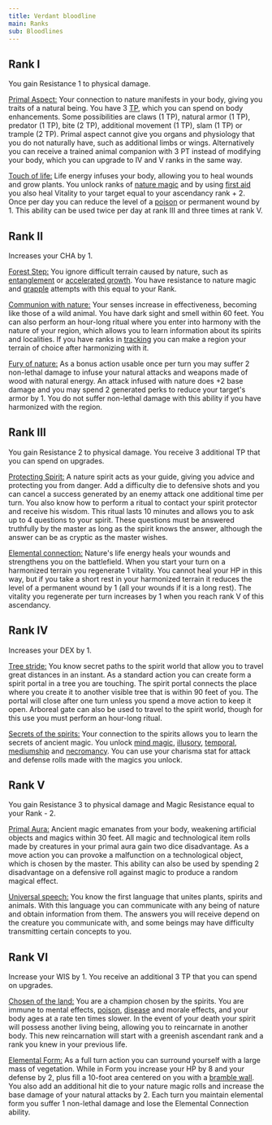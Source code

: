 ```yaml
---
title: Verdant bloodline
main: Ranks
sub: Bloodlines
---
```


## Rank I

You gain Resistance 1 to physical damage. 

<u>Primal Aspect:</u> Your connection to nature manifests in your body, giving you traits of a natural being. You have 3 [TP](https://raldamain.com/rules/Reglas%20adicionales/crear%20criaturas.html#puntos-de-transformaci%C3%B3n), which you can spend on body enhancements. Some possibilities are claws (1 TP), natural armor (1 TP), predator (1 TP), bite (2 TP), additional movement (1 TP), slam (1 TP) or trample (2 TP). Primal aspect cannot give you organs and physiology that you do not naturally have, such as additional limbs or wings. Alternatively you can receive a trained animal companion with 3 PT instead of modifying your body, which you can upgrade to IV and V ranks in the same way.

<u>Touch of life:</u> Life energy infuses your body, allowing you to heal wounds and grow plants. You unlock ranks of [nature magic](https://raldamain.com/rules/Rangos/Elementalismo/magia%20de%20naturaleza.html) and by using [first aid](https://raldamain.com/rules/Crear%20personajes/talentos.html) you also heal Vitality to your target equal to your ascendancy rank + 2. Once per day you can reduce the level of a [poison](https://raldamain.com/rules/Reglas%20adicionales/venenos_enfermedades.html#venenos) or permanent wound by 1. This ability can be used twice per day at rank III and three times at rank V. 

## Rank II

Increases your CHA by 1.

<u>Forest Step:</u> You ignore difficult terrain caused by nature, such as [entanglement](https://raldamain.com/rules/Rangos/Elementalismo/magia%20de%20naturaleza.html#rango-i) or [accelerated growth](https://raldamain.com/rules/Rangos/Elementalismo/magia%20de%20naturaleza.html#rango-ii). You have resistance to nature magic and [grapple](https://raldamain.com/rules/Reglas%20principales/Efectos%20de%20estado.html#agarrada) attempts with this equal to your Rank.

<u>Communion with nature:</u> Your senses increase in effectiveness, becoming like those of a wild animal. You have dark sight and smell within 60 feet. You can also perform an hour-long ritual where you enter into harmony with the nature of your region, which allows you to learn information about its spirits and localities. If you have ranks in [tracking](https://raldamain.com/rules/Rangos/Combate/rastrear.html) you can make a region your terrain of choice after harmonizing with it.

<u>Fury of nature:</u> As a bonus action usable once per turn you may suffer 2 non-lethal damage to infuse your natural attacks and weapons made of wood with natural energy. An attack infused with nature does +2 base damage and you may spend 2 generated perks to reduce your target's armor by 1. You do not suffer non-lethal damage with this ability if you have harmonized with the region.

## Rank III 

You gain Resistance 2 to physical damage. You receive 3 additional TP that you can spend on upgrades.

<u>Protecting Spirit:</u> A nature spirit acts as your guide, giving you advice and protecting you from danger. Add a difficulty die to defensive shots and you can cancel a success generated by an enemy attack one additional time per turn. You also know how to perform a ritual to contact your spirit protector and receive his wisdom. This ritual lasts 10 minutes and allows you to ask up to 4 questions to your spirit. These questions must be answered truthfully by the master as long as the spirit knows the answer, although the answer can be as cryptic as the master wishes. 

<u>Elemental connection:</u> Nature's life energy heals your wounds and strengthens you on the battlefield. When you start your turn on a harmonized terrain you regenerate 1 vitality. You cannot heal your HP in this way, but if you take a short rest in your harmonized terrain it reduces the level of a permanent wound by 1 (all your wounds if it is a long rest). The vitality you regenerate per turn increases by 1 when you reach rank V of this ascendancy.

## Rank IV 

Increases your DEX by 1.

<u>Tree stride:</u> You know secret paths to the spirit world that allow you to travel great distances in an instant. As a standard action you can create form a spirit portal in a tree you are touching. The spirit portal connects the place where you create it to another visible tree that is within 90 feet of you. The portal will close after one turn unless you spend a move action to keep it open. Arboreal gate can also be used to travel to the spirit world, though for this use you must perform an hour-long ritual.

<u>Secrets of the spirits:</u> Your connection to the spirits allows you to learn the secrets of ancient magic. You unlock [mind magic](https://raldamain.com/rules/Rangos/Magia%20arcana/magia%20mental.html), [illusory](https://raldamain.com/rules/Rangos/Magia%20arcana/magia%20ilusoria.html), [temporal](https://raldamain.com/rules/Rangos/Magia%20arcana/magia%20temporal.html), [mediumship](https://raldamain.com/rules/Rangos/Ocultismo/medium.html) and [necromancy](https://raldamain.com/rules/Rangos/Ocultismo/nigromancia.html). You can use your charisma stat for attack and defense rolls made with the magics you unlock.

## Rank V 

You gain Resistance 3 to physical damage and Magic Resistance equal to your Rank - 2. 

<u>Primal Aura:</u> Ancient magic emanates from your body, weakening artificial objects and magics within 30 feet. All magic and technological item rolls made by creatures in your primal aura gain two dice disadvantage. As a move action you can provoke a malfunction on a technological object, which is chosen by the master. This ability can also be used by spending 2 disadvantage on a defensive roll against magic to produce a random magical effect.

<u>Universal speech:</u> You know the first language that unites plants, spirits and animals. With this language you can communicate with any being of nature and obtain information from them. The answers you will receive depend on the creature you communicate with, and some beings may have difficulty transmitting certain concepts to you.

## Rank VI

Increase your WIS by 1. You receive an additional 3 TP that you can spend on upgrades.

<u>Chosen of the land:</u> You are a champion chosen by the spirits. You are immune to mental effects, [poison](https://raldamain.com/rules/Reglas%20adicionales/venenos_enfermedades.html#venenos), [disease](https://raldamain.com/rules/Reglas%20adicionales/venenos_enfermedades.html#enfermedades) and morale effects, and your body ages at a rate ten times slower. In the event of your death your spirit will possess another living being, allowing you to reincarnate in another body. This new reincarnation will start with a greenish ascendant rank and a rank you knew in your previous life.

<u>Elemental Form:</u> As a full turn action you can surround yourself with a large mass of vegetation. While in Form you increase your HP by 8 and your defense by 2, plus fill a 10-foot area centered on you with a [bramble wall](https://raldamain.com/rules/Rangos/Elementalismo/magia%20de%20naturaleza.html#rango-ii). You also add an additional hit die to your nature magic rolls and increase the base damage of your natural attacks by 2. Each turn you maintain elemental form you suffer 1 non-lethal damage and lose the Elemental Connection ability.